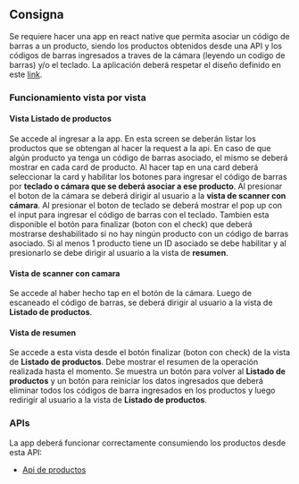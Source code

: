 ## Consigna

Se requiere hacer una app en react native que permita asociar un código de barras a un producto, siendo los productos obtenidos desde una API y los códigos de barras ingresados a traves de la cámara (leyendo un codigo de barras) y/o el teclado. La aplicación deberá respetar el diseño definido en este [link](https://www.figma.com/file/aBznwhUYtJb9F2Yrp1KrqY/Challenge-App-Picking?type=design&t=H6eTiBE0Fe1yV7I6-6).

### Funcionamiento vista por vista

#### Vista Listado de productos

Se accede al ingresar a la app. En esta screen se deberán listar los productos que se obtengan al hacer la request a la api. En caso de que algún producto ya tenga un código de barras asociado, el mismo se deberá mostrar en cada card de producto.
Al hacer tap en una card deberá seleccionar la card y habilitar los botones para ingresar el código de barras por **teclado o cámara que se deberá asociar a ese producto**. Al presionar el boton de la cámara se deberá dirigir al usuario a la **vista de scanner con cámara**. Al presionar el boton de teclado se deberá mostrar el pop up con el input para ingresar el código de barras con el teclado.
Tambien esta disponible el botón para finalizar (boton con el check) que deberá mostrarse deshabilitado si no hay ningún producto con un código de barras asociado. Si al menos 1 producto tiene un ID asociado se debe habilitar y al presionarlo se debe dirigir al usuario a la vista de **resumen**.

#### Vista de scanner con camara


Se accede al haber hecho tap en el botón de la cámara. Luego de escaneado el código de barras, se deberá dirigir al usuario a la vista de **Listado de productos**.

#### Vista de resumen

Se accede a esta vista desde el botón finalizar (boton con check) de la vista de **Listado de productos**. Debe mostrar el resumen de la operación realizada hasta el momento. Se muestra un botón para volver al **Listado de productos** y un botón para reiniciar los datos ingresados que deberá eliminar todos los códigos de barra ingresados en los productos y luego redirigir al usuario a la vista de **Listado de productos**.

### APIs

La app deberá funcionar correctamente consumiendo los productos desde esta API:

- [Api de productos](https://my-json-server.typicode.com/FizzmodChallenges/dummy-server-rn/products) 